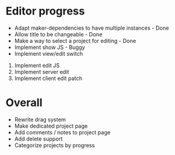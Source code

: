 # Editor progress

 * Adapt maker-dependencies to have multiple instances - Done
  * Allow title to be changeable - Done
 * Make a way to select a project for editing - Done
 * Implement show JS - Buggy
 * Implement view/edit switch


 1. Implement edit JS
 2. Implement server edit
 3. Implement client edit patch

# Overall
 * Rewrite drag system
 * Make dedicated project page
  * Add comments / notes to project page
 * Add delete support
 * Categorize projects by progress
